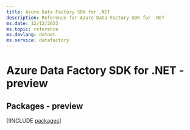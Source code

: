 ```yaml
---
title: Azure Data Factory SDK for .NET
description: Reference for Azure Data Factory SDK for .NET
ms.date: 12/12/2023
ms.topic: reference
ms.devlang: dotnet
ms.service: datafactory
---
```

# Azure Data Factory SDK for .NET - preview
## Packages - preview
[!INCLUDE [packages](data-factory-index.md)]